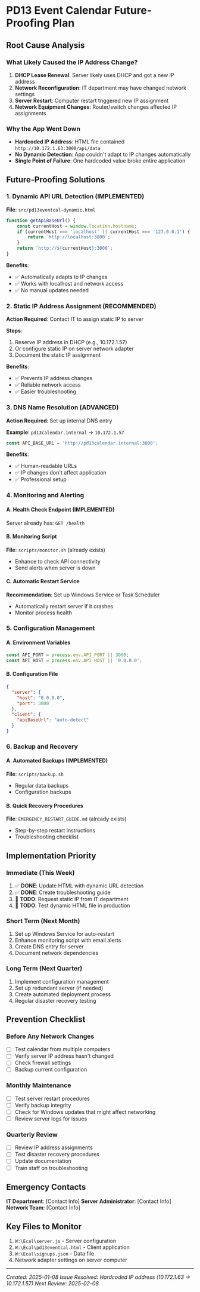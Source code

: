 # PD13 Event Calendar Future-Proofing Plan

## Root Cause Analysis

### What Likely Caused the IP Address Change?
1. **DHCP Lease Renewal**: Server likely uses DHCP and got a new IP address
2. **Network Reconfiguration**: IT department may have changed network settings
3. **Server Restart**: Computer restart triggered new IP assignment
4. **Network Equipment Changes**: Router/switch changes affected IP assignments

### Why the App Went Down
- **Hardcoded IP Address**: HTML file contained `http://10.172.1.63:3000/api/data`
- **No Dynamic Detection**: App couldn't adapt to IP changes automatically
- **Single Point of Failure**: One hardcoded value broke entire application

## Future-Proofing Solutions

### 1. Dynamic API URL Detection (IMPLEMENTED)
**File**: `src/pd13eventcal-dynamic.html`
```javascript
function getApiBaseUrl() {
    const currentHost = window.location.hostname;
    if (currentHost === 'localhost' || currentHost === '127.0.0.1') {
        return `http://localhost:3000`;
    }
    return `http://${currentHost}:3000`;
}
```

**Benefits**:
- ✅ Automatically adapts to IP changes
- ✅ Works with localhost and network access
- ✅ No manual updates needed

### 2. Static IP Address Assignment (RECOMMENDED)
**Action Required**: Contact IT to assign static IP to server

**Steps**:
1. Reserve IP address in DHCP (e.g., 10.172.1.57)
2. Or configure static IP on server network adapter
3. Document the static IP assignment

**Benefits**:
- ✅ Prevents IP address changes
- ✅ Reliable network access
- ✅ Easier troubleshooting

### 3. DNS Name Resolution (ADVANCED)
**Action Required**: Set up internal DNS entry

**Example**: `pd13calendar.internal` → `10.172.1.57`
```javascript
const API_BASE_URL = 'http://pd13calendar.internal:3000';
```

**Benefits**:
- ✅ Human-readable URLs
- ✅ IP changes don't affect application
- ✅ Professional setup

### 4. Monitoring and Alerting

#### A. Health Check Endpoint (IMPLEMENTED)
Server already has: `GET /health`

#### B. Monitoring Script
**File**: `scripts/monitor.sh` (already exists)
- Enhance to check API connectivity
- Send alerts when server is down

#### C. Automatic Restart Service
**Recommendation**: Set up Windows Service or Task Scheduler
- Automatically restart server if it crashes
- Monitor process health

### 5. Configuration Management

#### A. Environment Variables
```javascript
const API_PORT = process.env.API_PORT || 3000;
const API_HOST = process.env.API_HOST || '0.0.0.0';
```

#### B. Configuration File
```json
{
  "server": {
    "host": "0.0.0.0",
    "port": 3000
  },
  "client": {
    "apiBaseUrl": "auto-detect"
  }
}
```

### 6. Backup and Recovery

#### A. Automated Backups (IMPLEMENTED)
**File**: `scripts/backup.sh`
- Regular data backups
- Configuration backups

#### B. Quick Recovery Procedures
**File**: `EMERGENCY_RESTART_GUIDE.md` (already exists)
- Step-by-step restart instructions
- Troubleshooting checklist

## Implementation Priority

### Immediate (This Week)
1. ✅ **DONE**: Update HTML with dynamic URL detection
2. ✅ **DONE**: Create troubleshooting guide
3. 🔄 **TODO**: Request static IP from IT department
4. 🔄 **TODO**: Test dynamic HTML file in production

### Short Term (Next Month)
1. Set up Windows Service for auto-restart
2. Enhance monitoring script with email alerts
3. Create DNS entry for server
4. Document network dependencies

### Long Term (Next Quarter)
1. Implement configuration management
2. Set up redundant server (if needed)
3. Create automated deployment process
4. Regular disaster recovery testing

## Prevention Checklist

### Before Any Network Changes
- [ ] Test calendar from multiple computers
- [ ] Verify server IP address hasn't changed
- [ ] Check firewall settings
- [ ] Backup current configuration

### Monthly Maintenance
- [ ] Test server restart procedures
- [ ] Verify backup integrity
- [ ] Check for Windows updates that might affect networking
- [ ] Review server logs for issues

### Quarterly Review
- [ ] Review IP address assignments
- [ ] Test disaster recovery procedures
- [ ] Update documentation
- [ ] Train staff on troubleshooting

## Emergency Contacts

**IT Department**: [Contact Info]
**Server Administrator**: [Contact Info]
**Network Team**: [Contact Info]

## Key Files to Monitor

1. `W:\Ecal\server.js` - Server configuration
2. `W:\Ecal\pd13eventcal.html` - Client application
3. `W:\Ecal\signups.json` - Data file
4. Network adapter settings on server computer

---
*Created: 2025-01-08*
*Issue Resolved: Hardcoded IP address (10.172.1.63 → 10.172.1.57)*
*Next Review: 2025-02-08*
